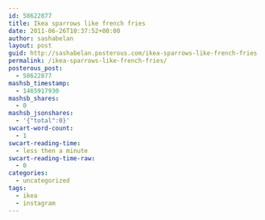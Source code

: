 ```yaml
---
id: 58622877
title: Ikea sparrows like french fries
date: 2011-06-26T10:37:52+00:00
author: sashabelan
layout: post
guid: http://sashabelan.posterous.com/ikea-sparrows-like-french-fries
permalink: /ikea-sparrows-like-french-fries/
posterous_post:
  - 58622877
mashsb_timestamp:
  - 1465917930
mashsb_shares:
  - 0
mashsb_jsonshares:
  - '{"total":0}'
swcart-word-count:
  - 1
swcart-reading-time:
  - less then a minute
swcart-reading-time-raw:
  - 0
categories:
  - uncategorized
tags:
  - ikea
  - instagram
---
```

[](http://instagr.am/p/Ga_4U/)